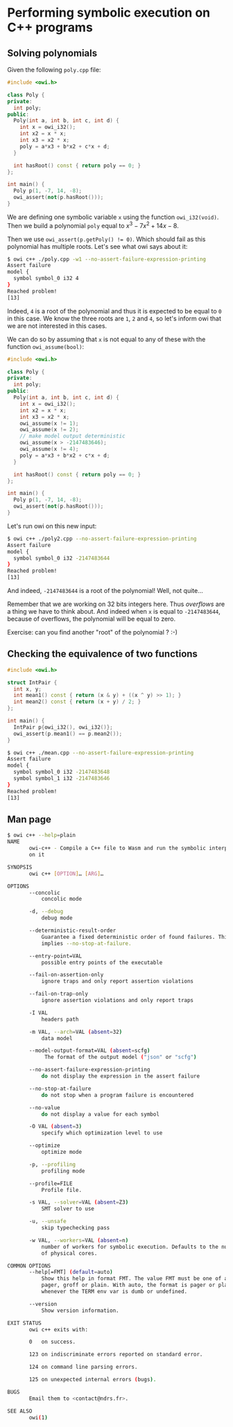 # Performing symbolic execution on C++ programs

## Solving polynomials

Given the following `poly.cpp` file:

<!-- $MDX file=poly.cpp -->
```cpp
#include <owi.h>

class Poly {
private:
  int poly;
public:
  Poly(int a, int b, int c, int d) {
    int x = owi_i32();
    int x2 = x * x;
    int x3 = x2 * x;
    poly = a*x3 + b*x2 + c*x + d;
  }

  int hasRoot() const { return poly == 0; }
};

int main() {
  Poly p(1, -7, 14, -8);
  owi_assert(not(p.hasRoot()));
}
```

We are defining one symbolic variable `x` using the function `owi_i32(void)`. Then we build a polynomial `poly` equal to $x^3 - 7x^2 + 14x - 8$.

Then we use `owi_assert(p.getPoly() != 0)`. Which should fail as this polynomial has multiple roots. Let's see what owi says about it:

```sh
$ owi c++ ./poly.cpp -w1 --no-assert-failure-expression-printing
Assert failure
model {
  symbol symbol_0 i32 4
}
Reached problem!
[13]
```

Indeed, `4` is a root of the polynomial and thus it is expected to be equal to `0` in this case. We know the three roots are `1`, `2` and `4`, so let's inform owi that we are not interested in this cases.

We can do so by assuming that `x` is not equal to any of these with the function `owi_assume(bool)`:

<!-- $MDX file=poly2.cpp -->
```cpp
#include <owi.h>

class Poly {
private:
  int poly;
public:
  Poly(int a, int b, int c, int d) {
    int x = owi_i32();
    int x2 = x * x;
    int x3 = x2 * x;
    owi_assume(x != 1);
    owi_assume(x != 2);
    // make model output deterministic
    owi_assume(x > -2147483646);
    owi_assume(x != 4);
    poly = a*x3 + b*x2 + c*x + d;
  }

  int hasRoot() const { return poly == 0; }
};

int main() {
  Poly p(1, -7, 14, -8);
  owi_assert(not(p.hasRoot()));
}
```

Let's run owi on this new input:


```sh
$ owi c++ ./poly2.cpp --no-assert-failure-expression-printing
Assert failure
model {
  symbol symbol_0 i32 -2147483644
}
Reached problem!
[13]
```

And indeed, `-2147483644` is a root of the polynomial! Well, not quite…

Remember that we are working on 32 bits integers here. Thus *overflows* are a thing we have to think about. And indeed when `x` is equal to `-2147483644`, because of overflows, the polynomial will be equal to zero.

Exercise: can you find another "root" of the polynomial ? :-)

## Checking the equivalence of two functions

<!-- $MDX file=mean.cpp -->
```cpp
#include <owi.h>

struct IntPair {
  int x, y;
  int mean1() const { return (x & y) + ((x ^ y) >> 1); }
  int mean2() const { return (x + y) / 2; }
};

int main() {
  IntPair p{owi_i32(), owi_i32()};
  owi_assert(p.mean1() == p.mean2());
}
```

```sh
$ owi c++ ./mean.cpp --no-assert-failure-expression-printing
Assert failure
model {
  symbol symbol_0 i32 -2147483648
  symbol symbol_1 i32 -2147483646
}
Reached problem!
[13]
```

## Man page

```sh
$ owi c++ --help=plain
NAME
       owi-c++ - Compile a C++ file to Wasm and run the symbolic interpreter
       on it

SYNOPSIS
       owi c++ [OPTION]… [ARG]…

OPTIONS
       --concolic
           concolic mode

       -d, --debug
           debug mode

       --deterministic-result-order
           Guarantee a fixed deterministic order of found failures. This
           implies --no-stop-at-failure.

       --entry-point=VAL
           possible entry points of the executable

       --fail-on-assertion-only
           ignore traps and only report assertion violations

       --fail-on-trap-only
           ignore assertion violations and only report traps

       -I VAL
           headers path

       -m VAL, --arch=VAL (absent=32)
           data model

       --model-output-format=VAL (absent=scfg)
            The format of the output model ("json" or "scfg")

       --no-assert-failure-expression-printing
           do not display the expression in the assert failure

       --no-stop-at-failure
           do not stop when a program failure is encountered

       --no-value
           do not display a value for each symbol

       -O VAL (absent=3)
           specify which optimization level to use

       --optimize
           optimize mode

       -p, --profiling
           profiling mode

       --profile=FILE
           Profile file.

       -s VAL, --solver=VAL (absent=Z3)
           SMT solver to use

       -u, --unsafe
           skip typechecking pass

       -w VAL, --workers=VAL (absent=n)
           number of workers for symbolic execution. Defaults to the number
           of physical cores.

COMMON OPTIONS
       --help[=FMT] (default=auto)
           Show this help in format FMT. The value FMT must be one of auto,
           pager, groff or plain. With auto, the format is pager or plain
           whenever the TERM env var is dumb or undefined.

       --version
           Show version information.

EXIT STATUS
       owi c++ exits with:

       0   on success.

       123 on indiscriminate errors reported on standard error.

       124 on command line parsing errors.

       125 on unexpected internal errors (bugs).

BUGS
       Email them to <contact@ndrs.fr>.

SEE ALSO
       owi(1)

```
